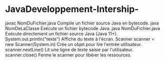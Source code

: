 # JavaDeveloppement-Intership-


javac NomDuFichier.java	Compile un fichier source Java en bytecode.
java NomDeLaClasse	Exécute un fichier bytecode Java.
java NomDuFichier.java	Exécute directement un fichier source Java (Java 11+).
System.out.println("texte")	Affiche du texte à l'écran.
Scanner scanner = new Scanner(System.in)	Crée un objet pour lire l'entrée utilisateur.
scanner.nextLine()	Lit une ligne de texte saisie par l'utilisateur.
scanner.close()	Ferme le scanner pour libérer les ressources.
